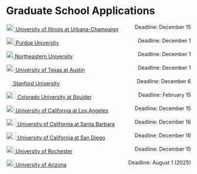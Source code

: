 # Graduate School Applications
<p style="text-align:left;"><img src="https://cdn.vox-cdn.com/thumbor/FGgViEqt2ML--Uxw1Pu6Gw4rV8o=/0x0:800x400/1200x800/filters:focal(336x136:464x264)/cdn.vox-cdn.com/uploads/chorus_image/image/56187479/DHNkdRfXoAEp2VD.0.jpg" width="22" height="20"><a href="https://choose.illinois.edu/apply/" target="_blank"> University of Illinois at Urbana-Champaign</a> <span style="float:right;"> Deadline:  December 15</span></p>
<p style="text-align:left;"><img src="https://s.yimg.com/cv/apiv2/default/ncaab/20181214/500x500/purdue_wbg.png" width="22" height="20"><a href="https://gradapply.purdue.edu/apply/" target="_blank"> Purdue University</a> <span style="float:right;"> Deadline:  December 1</span></p>
<p style="text-align:left;"><img src="https://clipground.com/images/northeastern-university-logo-clipart-2.png" width="20" height="20"><a href="https://enroll.northeastern.edu/apply/" target="_blank"> Northeastern University</a> <span style="float:right;"> Deadline:  December 1</span></p>
<p style="text-align:left;"><img src="https://images.squarespace-cdn.com/content/5717ee8e1bbee08525c09f91/1467218354708-PIHGV8BA2MQ0O8BCW1P1/?content-type=image%2Fpng" width="22" height="20"><a href="https://students.gradschool.utexas.edu/apply/" target="_blank"> University of Texas at Austin</a> <span style="float:right;"> Deadline:  December 1</span></p>
<p style="text-align:left;"><img src="https://logodownload.org/wp-content/uploads/2021/04/stanford-university-logo-3.png" width="15" height="20"><a href="https://applygrad.stanford.edu/portal/grad-app" target="_blank"> Stanford University</a> <span style="float:right;"> Deadline:  December 6</span></p>
<p style="text-align:left;"><img src="https://www.collegevaluesonline.com/wp-content/uploads/2018/11/Colorado_Buffaloes_logo.svg-1080x797.png" width="27" height="20"><a href="https://grad.apply.colorado.edu/apply/" target="_blank"> Colorado University at Boulder</a> <span style="float:right;"> Deadline:  February 15</span></p>
<p style="text-align:left;"><img src="https://i.pinimg.com/originals/b2/cd/bd/b2cdbdb3880c67e0ffdf3986864c7717.png" width="22" height="20"><a href="https://apply.grad.ucla.edu/portal/landing" target="_blank"> University of California at Los Angeles</a> <span style="float:right;"> Deadline:  December 15</span></p>
<p style="text-align:left;"><img src="https://cdn.usteamcolors.com/images/ncaa/division-1/uc-santa-barbara-gauchos-logo.png" width="27" height="20"><a href="https://www.graddiv.ucsb.edu/eapp/app/Index.aspx" target="_blank"> University of California at Santa Barbara</a> <span style="float:right;"> Deadline:  December 16</span></p> 
<p style="text-align:left;"><img src="https://swimswam.com/wp-content/uploads/2015/07/UCSD-UCSD-with-Trident-logo.jpg" width="27" height="20"><a href="https://connect.grad.ucsd.edu/apply/" target="_blank"> University of California at San Diego</a> <span style="float:right;"> Deadline:  December 16</span></p> 
<p style="text-align:left;"><img src="https://s3-us-west-2.amazonaws.com/asset.plexuss.com/college/logos/University_of_Rochester.png" width="22" height="20"><a href="https://apply.grad.rochester.edu/apply/" target="_blank"> University of Rochester</a> <span style="float:right;"> Deadline:  December 15</span></p> 
<p style="text-align:left;"><img src="https://www.healthcare-management-degree.net/wp-content/uploads/2019/05/University-of-Arizona-Logo.jpg" width="22" height="20"><a href="https://apply.grad.arizona.edu/users/index" target="_blank"> University of Arizona</a> <span style="float:right;"> Deadline:  August 1 (2025)</span></p> 